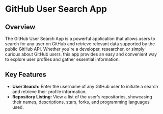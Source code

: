 # GitHub User Search App

## Overview
The GitHub User Search App is a powerful application that allows users to search for any user on GitHub and retrieve relevant data supported by the public GitHub API. Whether you're a developer, researcher, or simply curious about GitHub users, this app provides an easy and convenient way to explore user profiles and gather essential information.

## Key Features
- **User Search:** Enter the username of any GitHub user to initiate a search and retrieve their profile information.
- **Repository Listing:** View a list of the user's repositories, showcasing their names, descriptions, stars, forks, and programming languages used.
